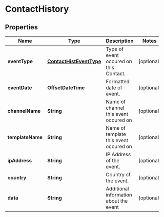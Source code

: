 

# ContactHistory

## Properties

Name | Type | Description | Notes
------------ | ------------- | ------------- | -------------
**eventType** | [**ContactHistEventType**](ContactHistEventType.md) | Type of event occured on this Contact. |  [optional]
**eventDate** | **OffsetDateTime** | Formatted date of event. |  [optional]
**channelName** | **String** | Name of channel this event occured on |  [optional]
**templateName** | **String** | Name of template this event occured on |  [optional]
**ipAddress** | **String** | IP Address of the event. |  [optional]
**country** | **String** | Country of the event. |  [optional]
**data** | **String** | Additional information about the event |  [optional]




